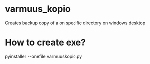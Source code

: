 # varmuus_kopio
Creates backup copy of a on specific directory on windows desktop

# How to create exe?
pyinstaller --onefile varmuuskopio.py
